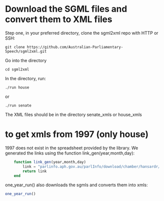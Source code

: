 # Download the SGML files and convert them to XML files
Step one, in your preferred directory, clone the sgml2xml repo with HTTP or SSH:
```
git clone https://github.com/Australian-Parliamentary-Speech/sgml2xml.git
```

Go into the directory
```
cd sgml2xml
```
 
In the directory, run:
```
./run house
```

or 
```
./run senate
```

The XML files should be in the directory senate\_xmls or house\_xmls



# to get xmls from 1997 (only house)

1997 does not exist in the spreadsheet provided by the library. We generated the links using the function link\_gen(year,month,day):

```julia
    function link_gen(year,month,day)
        link = "parlinfo.aph.gov.au/parlInfo/download/chamber/hansardr/$(year)-$(month)-$(day)/toc_sgml/reps $(year)-$(month)-$(day).sgm"
        return link
    end
```

one\_year\_run() also downloads the sgmls and converts them into xmls:

```julia
one_year_run()
```



